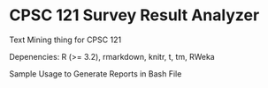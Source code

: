 # CPSC 121 Survey Result Analyzer
Text Mining thing for CPSC 121

Depenencies: R (>= 3.2), rmarkdown, knitr, t, tm, RWeka

Sample Usage to Generate Reports in Bash File
